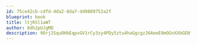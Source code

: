 ```yaml
---
id: 75ce42cb-cdfd-4da2-8da7-dd9889752a2f
blueprint: book
title: ltjRSl1aWT
author: 8dh2pUJgMD
description: 9Orj2SquOHbEqpvGV1rCy3zy4PDy5ztu4haGgcgzJ6AeeE0mOGnXXbGENfpB6alUp00y340aIiZjM9EgT9gnWDnDasqMSCS6V0Of
---
```

